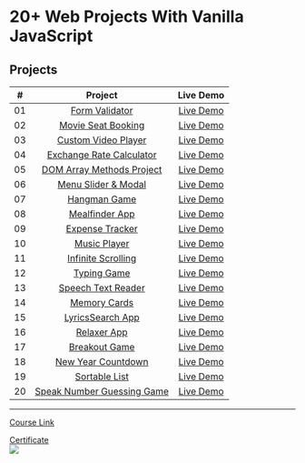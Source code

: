 # 20+ Web Projects With Vanilla JavaScript

## Projects

|  #  |                               Project                               |   Live Demo   |
| :-: | :-----------------------------------------------------------------: | :-----------: |
| 01  |           [Form Validator](./Projects/01-form-validator/)           | [Live Demo]() |
| 02  |       [Movie Seat Booking](./Projects/02-movie-seat-booking/)       | [Live Demo]() |
| 03  |      [Custom Video Player](./Projects/03-custom-video-player/)      | [Live Demo]() |
| 04  | [Exchange Rate Calculator](./Projects/04-exchange-rate-calculator/) | [Live Demo]() |
| 05  |    [DOM Array Methods Project](./Projects/05-dom-array-methods/)    | [Live Demo]() |
| 06  |       [Menu Slider & Modal](./Projects/06-modal-menu-slider/)       | [Live Demo]() |
| 07  |               [Hangman Game](./Projects/07-hangman/)                | [Live Demo]() |
| 08  |            [Mealfinder App](./Projects/08-meal-finder/)             | [Live Demo]() |
| 09  |          [Expense Tracker](./Projects/09-expense-tracker/)          | [Live Demo]() |
| 10  |             [Music Player](./Projects/10-quran-player/)             | [Live Demo]() |
| 11  |     [Infinite Scrolling](./Projects/11-infinte_scrolling_blog/)     | [Live Demo]() |
| 12  |              [Typing Game](./Projects/12-typing-game/)              | [Live Demo]() |
| 13  |       [Speech Text Reader](./Projects/13-speech-text-reader/)       | [Live Demo]() |
| 14  |             [Memory Cards](./Projects/14-memory-cards/)             | [Live Demo]() |
| 15  |           [LyricsSearch App](./Projects/15-quran-search/)           | [Live Demo]() |
| 16  |              [Relaxer App](./Projects/16-relaxer-app/)              | [Live Demo]() |
| 17  |            [Breakout Game](./Projects/17-breakout-game/)            | [Live Demo]() |
| 18  |       [New Year Countdown](./Projects/18-new-year-countdown/)       | [Live Demo]() |
| 19  |            [Sortable List](./Projects/19-sortable-list/)            | [Live Demo]() |
| 20  |   [Speak Number Guessing Game](./Projects/20-speak-number-guess/)   | [Live Demo]() |

---

[Course Link](https://www.udemy.com/course/web-projects-with-vanilla-javascript/?referralCode=F9B7C7FED834F91ADE75)<br>

[Certificate](https://www.udemy.com/certificate/UC-4de79ed3-af20-463e-8a01-e2d3700e551a/)
<br>
<img src='https://udemy-certificate.s3.amazonaws.com/image/UC-4de79ed3-af20-463e-8a01-e2d3700e551a.jpg?v=1676985174000' />
